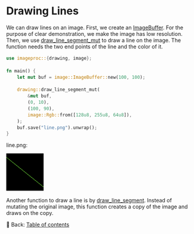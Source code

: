 # Drawing Lines

We can draw lines on an image.
First, we create an [ImageBuffer](https://docs.rs/image/latest/image/struct.ImageBuffer.html).
For the purpose of clear demonstration, we make the image has low resolution.
Then, we use [draw_line_segment_mut](https://docs.rs/imageproc/latest/imageproc/drawing/fn.draw_line_segment_mut.html) to draw a line on the image.
The function needs the two end points of the line and the color of it.

```rust
use imageproc::{drawing, image};

fn main() {
    let mut buf = image::ImageBuffer::new(100, 100);

    drawing::draw_line_segment_mut(
        &mut buf,
        (0, 10),
        (100, 90),
        image::Rgb::from([128u8, 255u8, 64u8]),
    );
    buf.save("line.png").unwrap();
}
```

line.png:

![line](./image/line.png)

Another function to draw a line is by [draw_line_segment](https://docs.rs/imageproc/latest/imageproc/drawing/fn.draw_line_segment.html).
Instead of mutating the original image, this function creates a copy of the image and draws on the copy.

<!-- :arrow_right:  Next:  -->

:blue_book: Back: [Table of contents](./../README.md)
